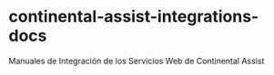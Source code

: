 # continental-assist-integrations-docs
Manuales de Integración de los Servicios Web de Continental Assist
